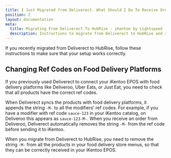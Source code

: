```yaml
---
title: I Just Migrated from Deliverect. What Should I Do To Receive Orders?
position: 2
layout: documentation
meta:
  title: Migrating From Deliverect To HubRise - iKentoo by Lightspeed
  description: Instructions to migrate from Deliverect to HubRise and receive orders in iKentoo by Lightspeed.
---
```


If you recently migrated from Deliverect to HubRise, follow these instructions to make sure that your setup works correctly.

## Changing Ref Codes on Food Delivery Platforms

If you previously used Deliverect to connect your iKentoo EPOS with food delivery platforms like Deliveroo, Uber Eats, or Just Eat, you need to check that all products have the correct ref codes.

When Deliverect syncs the products with food delivery platforms, it appends the string `-M-` to all the modifiers' ref codes. For example, if you have a modifier with ref code `sauce-123` in your iKentoo catalog, on Deliveroo this appears as `sauce-123-M-`. When you receive an order from Deliveroo, Deliverect automatically removes the string `-M-` from the ref code before sending it to iKentoo.

When you migrate from Deliverect to HubRise, you need to remove the string `-M-` from all the products in your food delivery store menus, so that they can be correctly received in your iKentoo EPOS.
